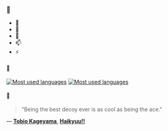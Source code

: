 ### 👋

- 🔭
- 🌱
- 💬
- 📫
- ⚡

#### 🧏

[![Most used languages](https://github-readme-stats-aynah.vercel.app/api/top-langs/?username=aynh&theme=solarized-dark&langs_count=6&layout=compact&hide_title=true)](https://github.com/anuraghazra/github-readme-stats#gh-dark-mode-only)
[![Most used languages](https://github-readme-stats-aynah.vercel.app/api/top-langs/?username=aynh&theme=solarized-light&langs_count=6&layout=compact&hide_title=true)](https://github.com/anuraghazra/github-readme-stats#gh-light-mode-only)

#### 💬

> "Being the best decoy ever is as cool as being the ace."

&mdash; [**Tobio Kageyama**](https://myanimelist.net/character.php?q=Tobio%20Kageyama&cat=character), [**Haikyuu!!**](https://myanimelist.net/search/all?q=Haikyuu!!&cat=all)
